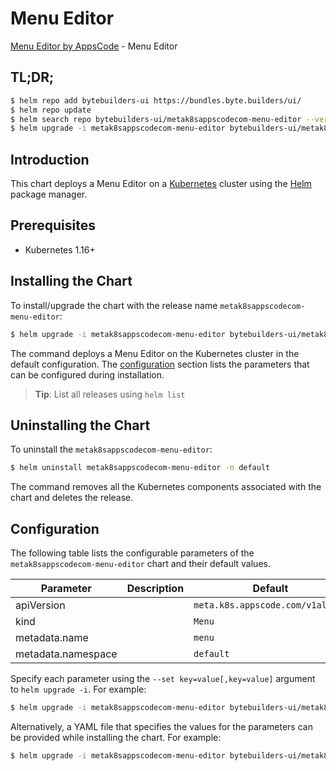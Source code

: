 # Menu Editor

[Menu Editor by AppsCode](https://byte.builders) - Menu Editor

## TL;DR;

```bash
$ helm repo add bytebuilders-ui https://bundles.byte.builders/ui/
$ helm repo update
$ helm search repo bytebuilders-ui/metak8sappscodecom-menu-editor --version=v0.4.16
$ helm upgrade -i metak8sappscodecom-menu-editor bytebuilders-ui/metak8sappscodecom-menu-editor -n default --create-namespace --version=v0.4.16
```

## Introduction

This chart deploys a Menu Editor on a [Kubernetes](http://kubernetes.io) cluster using the [Helm](https://helm.sh) package manager.

## Prerequisites

- Kubernetes 1.16+

## Installing the Chart

To install/upgrade the chart with the release name `metak8sappscodecom-menu-editor`:

```bash
$ helm upgrade -i metak8sappscodecom-menu-editor bytebuilders-ui/metak8sappscodecom-menu-editor -n default --create-namespace --version=v0.4.16
```

The command deploys a Menu Editor on the Kubernetes cluster in the default configuration. The [configuration](#configuration) section lists the parameters that can be configured during installation.

> **Tip**: List all releases using `helm list`

## Uninstalling the Chart

To uninstall the `metak8sappscodecom-menu-editor`:

```bash
$ helm uninstall metak8sappscodecom-menu-editor -n default
```

The command removes all the Kubernetes components associated with the chart and deletes the release.

## Configuration

The following table lists the configurable parameters of the `metak8sappscodecom-menu-editor` chart and their default values.

|     Parameter      | Description |                   Default                   |
|--------------------|-------------|---------------------------------------------|
| apiVersion         |             | <code>meta.k8s.appscode.com/v1alpha1</code> |
| kind               |             | <code>Menu</code>                           |
| metadata.name      |             | <code>menu</code>                           |
| metadata.namespace |             | <code>default</code>                        |


Specify each parameter using the `--set key=value[,key=value]` argument to `helm upgrade -i`. For example:

```bash
$ helm upgrade -i metak8sappscodecom-menu-editor bytebuilders-ui/metak8sappscodecom-menu-editor -n default --create-namespace --version=v0.4.16 --set apiVersion=meta.k8s.appscode.com/v1alpha1
```

Alternatively, a YAML file that specifies the values for the parameters can be provided while
installing the chart. For example:

```bash
$ helm upgrade -i metak8sappscodecom-menu-editor bytebuilders-ui/metak8sappscodecom-menu-editor -n default --create-namespace --version=v0.4.16 --values values.yaml
```
